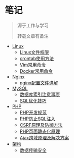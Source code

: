 # 笔记
> 源于工作与学习
>
> 转载文章有备注
- [Linux](Linux)
  - [Linux文件权限](Linux/Linux文件权限.md)
  - [crontab使用方法](Linux/crontab使用方法.md)
  - [Vim常用命令](Linux/Vim常用命令.md)
  - [Docker常用命令](Linux/Docker常用命令.md)
- [Nginx](Nginx)
  - [nginx配置文件详解](Nginx/Nginx配置文件详解.md)
- [MySQL](MySQL)
  - [数据库索引注意事项](MySQL/数据库索引注意事项.md)
  - [SQL优化技巧](MySQL/SQL优化技巧.md)
- [PHP](PHP)
  - [PHP开发规范](PHP/PHP开发规范.md)
  - [PHP防止SQL注入](PHP/PHP防止SQL注入.md)
  - [CSRF原理及防御方法](PHP/CSRF原理及防御方法.md)
  - [PHP页面静态化原理](PHP/PHP页面静态化原理.md)
  - [Ajax跨域原理及解决方案](PHP/Ajax跨域原理及解决方案.md)
- [架构](架构)
  - [数据传输安全](架构/数据传输安全.md)